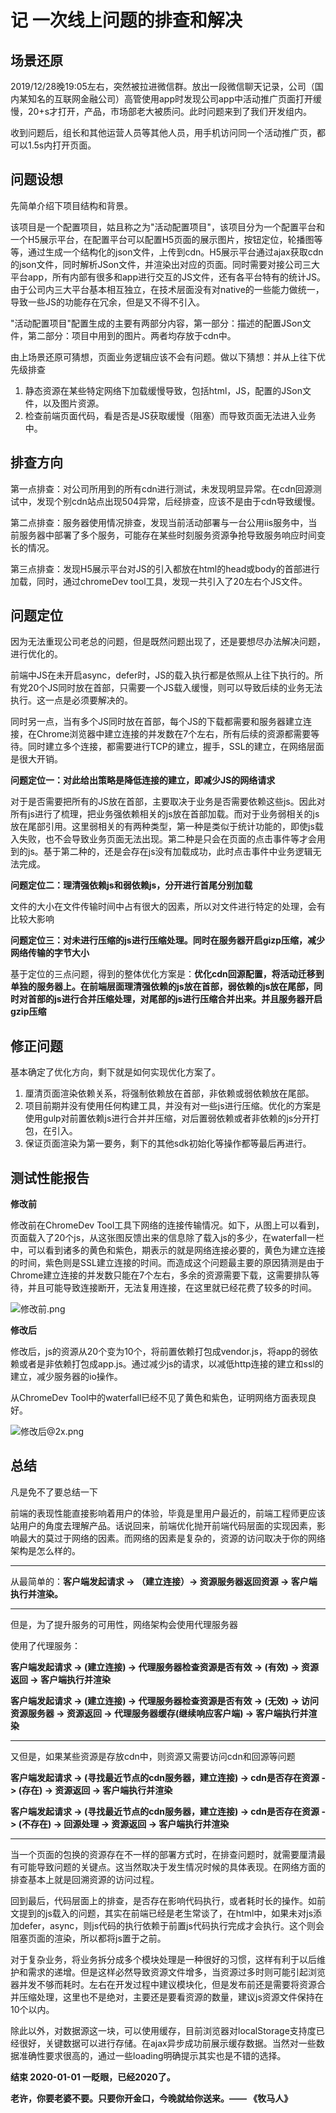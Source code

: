 # 记 一次线上问题的排查和解决

## 场景还原

2019/12/28晚19:05左右，突然被拉进微信群。放出一段微信聊天记录，公司（国内某知名的互联网金融公司）高管使用app时发现公司app中活动推广页面打开缓慢，20+s才打开，产品，市场部老大被质问。此时问题来到了我们开发组内。

收到问题后，组长和其他运营人员等其他人员，用手机访问同一个活动推广页，都可以1.5s内打开页面。

## 问题设想

先简单介绍下项目结构和背景。

该项目是一个配置项目，姑且称之为"活动配置项目"，该项目分为一个配置平台和一个H5展示平台，在配置平台可以配置H5页面的展示图片，按钮定位，轮播图等等，通过生成一个结构化的json文件，上传到cdn。H5展示平台通过ajax获取cdn的json文件，同时解析JSon文件，并渲染出对应的页面。同时需要对接公司三大平台app，所有内部有很多和app进行交互的JS文件，还有各平台特有的统计JS。由于公司内三大平台基本相互独立，在技术层面没有对native的一些能力做统一，导致一些JS的功能存在冗余，但是又不得不引入。

"活动配置项目"配置生成的主要有两部分内容，第一部分：描述的配置JSon文件，第二部分：项目中用到的图片。两者均存放于cdn中。

由上场景还原可猜想，页面业务逻辑应该不会有问题。做以下猜想：并从上往下优先级排查

1. 静态资源在某些特定网络下加载缓慢导致，包括html，JS，配置的JSon文件，以及图片资源。
2. 检查前端页面代码，看是否是JS获取缓慢（阻塞）而导致页面无法进入业务中。

## 排查方向

第一点排查：对公司所用到的所有cdn进行测试，未发现明显异常。在cdn回源测试中，发现个别cdn站点出现504异常，后经排查，应该不是由于cdn导致缓慢。

第二点排查：服务器使用情况排查，发现当前活动部署与一台公用iis服务中，当前服务器中部署了多个服务，可能存在某些时刻服务资源争抢导致服务响应时间变长的情况。

第三点排查：发现H5展示平台对JS的引入都放在html的head或body的首部进行加载，同时，通过chromeDev tool工具，发现一共引入了20左右个JS文件。

## 问题定位

因为无法重现公司老总的问题，但是既然问题出现了，还是要想尽办法解决问题，进行优化的。

前端中JS在未开启async，defer时，JS的载入执行都是依照从上往下执行的。所有党20个JS同时放在首部，只需要一个JS载入缓慢，则可以导致后续的业务无法执行。这一点是必须要解决的。

同时另一点，当有多个JS同时放在首部，每个JS的下载都需要和服务器建立连接，在Chrome浏览器中建立连接的并发数在7个左右，所有后续的资源都需要等待。同时建立多个连接，都需要进行TCP的建立，握手，SSL的建立，在网络层面是很大开销。

**问题定位一：对此给出策略是降低连接的建立，即减少JS的网络请求**

对于是否需要把所有的JS放在首部，主要取决于业务是否需要依赖这些js。因此对所有js进行了梳理，把业务强依赖相关的js放在首部加载。而对于业务弱相关的js放在尾部引用。这里弱相关的有两种类型，第一种是类似于统计功能的，即使js载入失败，也不会导致业务页面无法出现。第二种是只会在页面的点击事件等才会用到的js。基于第二种的，还是会存在js没有加载成功，此时点击事件中业务逻辑无法完成。

**问题定位二：理清强依赖js和弱依赖js，分开进行首尾分别加载**

文件的大小在文件传输时间中占有很大的因素，所以对文件进行特定的处理，会有比较大影响

**问题定位三：对未进行压缩的js进行压缩处理。同时在服务器开启gizp压缩，减少网络传输的字节大小**

基于定位的三点问题，得到的整体优化方案是：**优化cdn回源配置，将活动迁移到单独的服务器上。在前端层面理清强依赖的js放在首部，弱依赖的js放在尾部，同时对首部的js进行合并压缩处理，对尾部的js进行压缩合并出来。并且服务器开启gzip压缩**

## 修正问题

基本确定了优化方向，剩下就是如何实现优化方案了。

1. 厘清页面渲染依赖关系，将强制依赖放在首部，非依赖或弱依赖放在尾部。
2. 项目前期并没有使用任何构建工具，并没有对一些js进行压缩。优化的方案是使用gulp对前置依赖js进行合并并压缩，对后置弱依赖或者非依赖的js分开打包，在引入。
3. 保证页面渲染为第一要务，剩下的其他sdk初始化等操作都等最后再进行。


## 测试性能报告

**修改前**

修改前在ChromeDev Tool工具下网络的连接传输情况。如下，从图上可以看到，页面载入了20个js，从这张图反馈出来的信息除了载入js的多少，在waterfall一栏中，可以看到诸多的黄色和紫色，期表示的就是网络连接必要的，黄色为建立连接的时间，紫色则是SSL建立连接的时间。而造成这个问题最主要的原因猜测是由于Chrome建立连接的并发数只能在7个左右，多余的资源需要下载，这需要排队等待，并且可能导致连接断开，无法复用连接，在这里就已经花费了较多的时间。

![修改前.png](https://upload-images.jianshu.io/upload_images/1626952-51750d5e451df35c.png?imageMogr2/auto-orient/strip%7CimageView2/2/w/1240)


**修改后**

修改后，js的资源从20个变为10个，将前置依赖打包成vendor.js，将app的弱依赖或者是非依赖打包成app.js。通过减少js的请求，以减低http连接的建立和ssl的建立，减少服务器的io操作。

从ChromeDev Tool中的waterfall已经不见了黄色和紫色，证明网络方面表现良好。

![修改后@2x.png](https://upload-images.jianshu.io/upload_images/1626952-019b112f8ef95af6.png?imageMogr2/auto-orient/strip%7CimageView2/2/w/1240)

## 总结

凡是免不了要总结一下

前端的表现性能直接影响着用户的体验，毕竟是里用户最近的，前端工程师更应该站用户的角度去理解产品。话说回来，前端优化抛开前端代码层面的实现因素，影响最大的莫过于网络的因素。而网络的因素是复杂的，资源的访问取决于你的网络架构是怎么样的。

----


从最简单的：**客户端发起请求 -> （建立连接）-> 资源服务器返回资源 -> 客户端执行并渲染。**

----

但是，为了提升服务的可用性，网络架构会使用代理服务器

使用了代理服务：

**客户端发起请求 -> (建立连接) -> 代理服务器检查资源是否有效 -> (有效) -> 资源返回 -> 客户端执行并渲染**

**客户端发起请求 -> (建立连接) -> 代理服务器检查资源是否有效 -> (无效) -> 访问资源服务器 -> 资源返回 -> 代理服务器缓存(继续响应客户端) -> 客户端执行并渲染**

----

又但是，如果某些资源是存放cdn中，则资源又需要访问cdn和回源等问题

**客户端发起请求 -> (寻找最近节点的cdn服务器，建立连接) -> cdn是否存在资源 -> (存在) -> 资源返回 -> 客户端执行并渲染**

**客户端发起请求 -> (寻找最近节点的cdn服务器，建立连接) -> cdn是否存在资源 -> (不存在) -> 回源处理 -> 资源返回 -> 客户端执行并渲染**

----

当一个页面的包换的资源存在不一样的部署方式时，在排查问题时，就需要厘清最有可能导致问题的关键点。这当然取决于发生情况时候的具体表现。在网络方面的排查基本上就是回溯资源的访问过程。

回到最后，代码层面上的排查，是否存在影响代码执行，或者耗时长的操作。如前文提到的js载入的问题，其实在前端已经是老生常谈了，在html中，如果未对js添加defer，async，则js代码的执行依赖于前置js代码执行完成才会执行。这个则会阻塞页面的渲染，所以都将js置于</body>之前。

对于复杂业务，将业务拆分成多个模块处理是一种很好的习惯，这样有利于以后维护和需求的递增。但是这样必然导致资源文件增多，当资源过多时则可能引起浏览器并发不够而耗时。左右在开发过程中建议模块化，但是发布前还是需要将资源合并压缩处理，这里也不是绝对，主要还是要看资源的数量，建议js资源文件保持在10个以内。

除此以外，对数据源这一块，可以使用缓存，目前浏览器对localStorage支持度已经很好，关键数据可以进行存储。在ajax异步成功前展示缓存数据。当然对一些数据准确性要求很高的，通过一些loading明确提示其实也是不错的选择。

**结束 2020-01-01 一眨眼，已经2020了。**

**老许，你要老婆不要。只要你开金口，今晚就给你送来。—— 《牧马人》**





